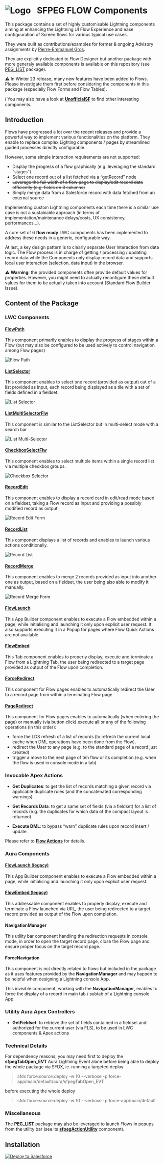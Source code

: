 # ![Logo](/media/Logo.png) &nbsp; SFPEG **FLOW** Components

This package contains a set of highly customisable Lightning components aiming at enhancing the Lightning UI Flow Experience and ease configuuration of Screen flows for various typical use cases.

They were built as contributions/examples for former & ongoing Advisory assignments by [Pierre-Emmanuel Gros](https://github.com/pegros).


They are explicitly dedicated to Flow Designer but another package with more generaly available
components is available on this repository (see [PEG_LIST](https://github.com/pegros/PEG_LIST) package).

⚠️ In Winter 23 release, many new features have been added to Flows. Please investigate them first
before considering the components in this package (especially Flow Forms and Flow Tables).

ℹ️ You may also have a look at **[UnofficialSF](https://unofficialsf.com/)** to find other interesting
components.

## Introduction

Flows have progressed a lot over the recent releases and provide a powerful way to implement various functionalities on the platform. They enable to replace complex Lighting components / pages by streamlined guided processes directly configurable.

However, some simple interaction requirements are not supported:
* Display the progress of a flow graphically (e.g. leveraging the standard “stages”)
* Select one record out of a list fetched via a “getRecord” node
* ~~Leverage the full width of a flow page to display/edit record data efficiently (e.g. fields on 3 columns)~~
* Simply merge data from a Salesforce record with data fetched from an external source

Implementing custom Lightning components each time there is a similar use case is not a sustainable approach (in terms of implementation/maintenance delays/costs, UX consistency, performances…).

A core set of 6 **flow ready** LWC components has been implemented to address these needs in a generic, configurable way. 

At last, a key design pattern is to clearly separate User Interaction from data logic.
The Flow process is in charge of getting / processing / updating record data
while the Components only display record data and supports local user interaction
(selection, data input) in the browser. 

⚠️ **Warning**: the provided components often provide default values for properties. However, you might need to actually reconfigure these default
values for them to be actually taken into account (Standard Flow Builder 
issue).


## Content of the Package

### LWC Components

#### **[FlowPath](/help/sfpegFlowPathFlw.md)**

This component primarily enables to display the progress of stages within a Flow (but may also be configured to be used actively to control navigation among Flow pages)

![Flow Path](/media/FlowPath.png)

#### **[ListSelector](/help/sfpegListSelectorFlw.md)**

This component enables to select one record (provided as output) out of a list provided as input, each record being displayed as a tile with a set of fields defined in a fieldset.

![List Selector](/media/ListSelector.png)

#### **[ListMultiSelectorFlw](/help/sfpegListMultiSelectorFlw.md)**

This component is similar to the ListSelector but in multi-select mode with a search bar

![List Multi-Selector](/media/ListMultiSelect.png)


#### **[CheckboxSelectFlw](/help/sfpegCheckboxSelectFlw.md)**

This component enables to select multiple items within a single record list via multiple checkbox groups.

![Checkbox Selector](/media/CheckboxSelect.png)


#### **[RecordEdit](/help/sfpegRecordEditFlw.md)**

This component enables to display a record card in edit/read mode based on a fieldset, taking a Flow record as input and providing a possibly modified record as output

![Record Edit Form](/media/RecordEdit.png)


#### **[RecordList](/help/sfpegRecordListFlw.md)**

This component displays a list of records and enables to launch various actions conditionally.

![Record List](/media/RecordList.png)


#### **[RecordMerge](/help/sfpegRecordMergeFlw.md)**

This component enables to merge 2 records provided as input into another one as output, based on a fieldset, the user being also able to modify it manually.

![Record Merge Form](/media/RecordMerge.png)


#### **[FlowLaunch](/help/sfpegFlowLaunchCmp.md)**

This App Builder component enables to execute a Flow embedded within a page,
while initialising and launching it only upon explicit user request.
It also supports executing it in a Popup for pages where Flow Quick Actions are 
not available.


#### **[FlowEmbed](/help/sfpegFlowEmbedCmp.md)**

This Tab component enables to properly display, execute and terminate
a Flow from a Lightning Tab, the user being redirected to a target page
provided as output of the Flow upon completion.


#### **[ForceRedirect](/help/sfpegForceRedirectFlw.md)**

This component for Flow pages enables to automatically redirect the User to a
record page from within a terminating Flow page.


#### **[PageRedirect](/help/sfpegPageRedirectFlw.md)**

This component for Flow pages enables to automatically (when entering the page) or manually (via button click) execute all or any of the following operations (in this order):
* force the LDS refresh of a list of records (to refresh the current local cache when DML operations have been done from the Flow).
* redirect the User to any page (e.g. to the standard page of a record just created)
* trigger a move to the next page of teh flow or its completion (e.g. when the flow is used in console mode in a tab)


### Invocable Apex Actions

* **Get Duplicates**: to get the list of records matching a given record via applicable duplicate rules (and the concatenated corresponding warnings)

* **Get Records Data**: to get a same set of fields (via a fieldset) for a list of records (e.g. the duplicates for which data of the compact layout is returned)

* **Execute DML**: to bypass “warn” duplicate rules upon record insert / update.

Please refer to **[Flow Actions](/help/sfpegFlowApexActions.md)** for details.


### Aura Components

#### **[FlowLaunch (legacy)](/help/sfpegFlowLaunchCmpLegacy.md)**

This App Builder component enables to execute a Flow embedded within a page,
while initialising and launching it only upon explicit user request.

#### **[FlowEmbed (legacy)](/help/sfpegFlowEmbedCmpLegacy.md)**

This addressable component enables to properly display, execute and terminate
a Flow launched via URL, the user being redirected to a target record provided
as output of the Flow upon completion.

#### **NavigationManager**

This utility bar component handling the redirection requests in console mode, in order to open the target record page, close the Flow page and ensure proper focus on the target record page.

#### **ForceNavigation**

This component is not directly related to flows but included in the package as it uses features
provided by the **NavigationManager** and may happen to be helpful when designing a Lightning
console App.

This invisible component, working with the **NavigationManager**, enables to force the display of a record in main tab / subtab of a Lightning console App.

### Utility Aura Apex Controllers

* **GetFieldset**: to retrieve the set of fields contained in a fieldset and authorized for the current user (via FLS), to be used in LWC components & Apex actions


### Technical Details

For dependency reasons, you may need first to deploy the **sfpegTabOpen_EVT** Aura
Lightning Event alone before being able to deploy the whole package via SFDX, ie. 
running a targeted deploy
> sfdx force:source:deploy -w 10 --verbose -p force-app/main/default/aura/sfpegTabOpen_EVT

before executing the whole deploy
> sfdx force:source:deploy -w 10 --verbose -p force-app/main/default

### Miscellaneous

The **[PEG_LIST](https://github.com/pegros/PEG_LIST)** package may also be 
leveraged to launch Flows in popups from the utility bar
(see its **[sfpegActionUtility](https://github.com/pegros/PEG_LIST/blob/master/help/sfpegActionUtilityCmp.md)** component).

## Installation
<a href="https://githubsfdeploy.herokuapp.com?ref=master">
  <img alt="Deploy to Salesforce"
       src="https://raw.githubusercontent.com/afawcett/githubsfdeploy/master/deploy.png">
</a>
